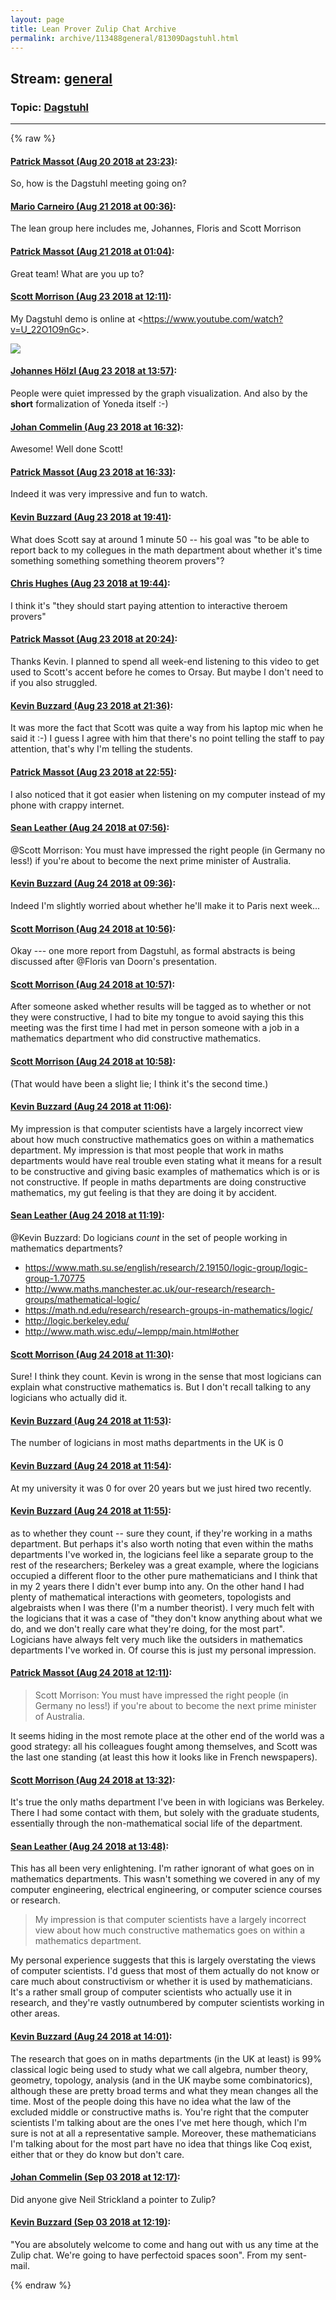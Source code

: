 ```yaml
---
layout: page
title: Lean Prover Zulip Chat Archive 
permalink: archive/113488general/81309Dagstuhl.html
---
```


## Stream: [general](index.html)
### Topic: [Dagstuhl](81309Dagstuhl.html)

---


{% raw %}
#### [ Patrick Massot (Aug 20 2018 at 23:23)](https://leanprover.zulipchat.com/#narrow/stream/113488-general/topic/Dagstuhl/near/132481772):
<p>So, how is the Dagstuhl meeting going on?</p>

#### [ Mario Carneiro (Aug 21 2018 at 00:36)](https://leanprover.zulipchat.com/#narrow/stream/113488-general/topic/Dagstuhl/near/132485203):
<p>The lean group here includes me, Johannes, Floris and Scott Morrison</p>

#### [ Patrick Massot (Aug 21 2018 at 01:04)](https://leanprover.zulipchat.com/#narrow/stream/113488-general/topic/Dagstuhl/near/132486511):
<p>Great team! What are you up to?</p>

#### [ Scott Morrison (Aug 23 2018 at 12:11)](https://leanprover.zulipchat.com/#narrow/stream/113488-general/topic/Dagstuhl/near/132629103):
<p>My Dagstuhl demo is online at &lt;<a href="https://www.youtube.com/watch?v=U_22O1O9nGc" target="_blank" title="https://www.youtube.com/watch?v=U_22O1O9nGc">https://www.youtube.com/watch?v=U_22O1O9nGc</a>&gt;.</p>
<div class="youtube-video message_inline_image"><a data-id="U_22O1O9nGc" href="https://www.youtube.com/watch?v=U_22O1O9nGc" target="_blank" title="https://www.youtube.com/watch?v=U_22O1O9nGc"><img src="https://i.ytimg.com/vi/U_22O1O9nGc/default.jpg"></a></div>

#### [ Johannes Hölzl (Aug 23 2018 at 13:57)](https://leanprover.zulipchat.com/#narrow/stream/113488-general/topic/Dagstuhl/near/132633173):
<p>People were quiet impressed by the  graph visualization. And also by the <strong>short</strong> formalization of Yoneda itself :-)</p>

#### [ Johan Commelin (Aug 23 2018 at 16:32)](https://leanprover.zulipchat.com/#narrow/stream/113488-general/topic/Dagstuhl/near/132640902):
<p>Awesome! Well done Scott!</p>

#### [ Patrick Massot (Aug 23 2018 at 16:33)](https://leanprover.zulipchat.com/#narrow/stream/113488-general/topic/Dagstuhl/near/132640978):
<p>Indeed it was very impressive and fun to watch.</p>

#### [ Kevin Buzzard (Aug 23 2018 at 19:41)](https://leanprover.zulipchat.com/#narrow/stream/113488-general/topic/Dagstuhl/near/132651002):
<p>What does Scott say at around 1 minute 50 -- his goal was "to be able to report back to my collegues in the math department about whether it's time something something something theorem provers"?</p>

#### [ Chris Hughes (Aug 23 2018 at 19:44)](https://leanprover.zulipchat.com/#narrow/stream/113488-general/topic/Dagstuhl/near/132651180):
<p>I think it's "they should start paying attention to interactive theroem provers"</p>

#### [ Patrick Massot (Aug 23 2018 at 20:24)](https://leanprover.zulipchat.com/#narrow/stream/113488-general/topic/Dagstuhl/near/132653276):
<p>Thanks Kevin. I planned to spend all week-end listening to this video to get used to Scott's accent before he comes to Orsay. But maybe I don't need to if you also struggled.</p>

#### [ Kevin Buzzard (Aug 23 2018 at 21:36)](https://leanprover.zulipchat.com/#narrow/stream/113488-general/topic/Dagstuhl/near/132656462):
<p>It was more the fact that Scott was quite a way from his laptop mic when he said it :-) I guess I agree with him that there's no point telling the staff to pay attention, that's why I'm telling the students.</p>

#### [ Patrick Massot (Aug 23 2018 at 22:55)](https://leanprover.zulipchat.com/#narrow/stream/113488-general/topic/Dagstuhl/near/132660198):
<p>I also noticed that it got easier when listening on my computer instead of my phone with crappy internet.</p>

#### [ Sean Leather (Aug 24 2018 at 07:56)](https://leanprover.zulipchat.com/#narrow/stream/113488-general/topic/Dagstuhl/near/132678601):
<p><span class="user-mention" data-user-id="110087">@Scott Morrison</span>: You must have impressed the right people (in Germany no less!) if you're about to become the next prime minister of Australia.</p>

#### [ Kevin Buzzard (Aug 24 2018 at 09:36)](https://leanprover.zulipchat.com/#narrow/stream/113488-general/topic/Dagstuhl/near/132681837):
<p>Indeed I'm slightly worried about whether he'll make it to Paris next week...</p>

#### [ Scott Morrison (Aug 24 2018 at 10:56)](https://leanprover.zulipchat.com/#narrow/stream/113488-general/topic/Dagstuhl/near/132685187):
<p>Okay --- one more report from Dagstuhl, as formal abstracts is being discussed after <span class="user-mention" data-user-id="111080">@Floris van Doorn</span>'s presentation.</p>

#### [ Scott Morrison (Aug 24 2018 at 10:57)](https://leanprover.zulipchat.com/#narrow/stream/113488-general/topic/Dagstuhl/near/132685210):
<p>After someone asked whether results will be tagged as to whether or not they were constructive, I had to bite my tongue to avoid saying this this meeting was the first time I had met in person someone with a job in a mathematics department who did constructive mathematics.</p>

#### [ Scott Morrison (Aug 24 2018 at 10:58)](https://leanprover.zulipchat.com/#narrow/stream/113488-general/topic/Dagstuhl/near/132685254):
<p>(That would have been a slight lie; I think it's the second time.)</p>

#### [ Kevin Buzzard (Aug 24 2018 at 11:06)](https://leanprover.zulipchat.com/#narrow/stream/113488-general/topic/Dagstuhl/near/132685593):
<p>My impression is that computer scientists have a largely incorrect view about how much constructive mathematics goes on within a mathematics department. My impression is that most people that work in maths departments would have real trouble even stating what it means for a result to be constructive and giving basic examples of mathematics which is or is not constructive. If people in maths departments are doing constructive mathematics, my gut feeling is that they are doing it by accident.</p>

#### [ Sean Leather (Aug 24 2018 at 11:19)](https://leanprover.zulipchat.com/#narrow/stream/113488-general/topic/Dagstuhl/near/132686199):
<p><span class="user-mention" data-user-id="110038">@Kevin Buzzard</span>: Do logicians <em>count</em> in the set of people working in mathematics departments?</p>
<ul>
<li><a href="https://www.math.su.se/english/research/2.19150/logic-group/logic-group-1.70775" target="_blank" title="https://www.math.su.se/english/research/2.19150/logic-group/logic-group-1.70775">https://www.math.su.se/english/research/2.19150/logic-group/logic-group-1.70775</a></li>
<li><a href="http://www.maths.manchester.ac.uk/our-research/research-groups/mathematical-logic/" target="_blank" title="http://www.maths.manchester.ac.uk/our-research/research-groups/mathematical-logic/">http://www.maths.manchester.ac.uk/our-research/research-groups/mathematical-logic/</a></li>
<li><a href="https://math.nd.edu/research/research-groups-in-mathematics/logic/" target="_blank" title="https://math.nd.edu/research/research-groups-in-mathematics/logic/">https://math.nd.edu/research/research-groups-in-mathematics/logic/</a></li>
<li><a href="http://logic.berkeley.edu/" target="_blank" title="http://logic.berkeley.edu/">http://logic.berkeley.edu/</a></li>
<li><a href="http://www.math.wisc.edu/~lempp/main.html#other" target="_blank" title="http://www.math.wisc.edu/~lempp/main.html#other">http://www.math.wisc.edu/~lempp/main.html#other</a></li>
</ul>

#### [ Scott Morrison (Aug 24 2018 at 11:30)](https://leanprover.zulipchat.com/#narrow/stream/113488-general/topic/Dagstuhl/near/132686690):
<p>Sure! I think they count. Kevin is wrong in the sense that most logicians can explain what constructive mathematics is. But I don't recall talking to any logicians who actually did it.</p>

#### [ Kevin Buzzard (Aug 24 2018 at 11:53)](https://leanprover.zulipchat.com/#narrow/stream/113488-general/topic/Dagstuhl/near/132687652):
<p>The number of logicians in most maths departments in the UK is 0</p>

#### [ Kevin Buzzard (Aug 24 2018 at 11:54)](https://leanprover.zulipchat.com/#narrow/stream/113488-general/topic/Dagstuhl/near/132687700):
<p>At my university it was 0 for over 20 years but we just hired two recently.</p>

#### [ Kevin Buzzard (Aug 24 2018 at 11:55)](https://leanprover.zulipchat.com/#narrow/stream/113488-general/topic/Dagstuhl/near/132687739):
<p>as to whether they count -- sure they count, if they're working in a maths department. But perhaps it's also worth noting that even within the maths departments I've worked in, the logicians feel like a separate group to the rest of the researchers; Berkeley was a great example, where the logicians occupied a different floor to the other pure mathematicians and I think that in my 2 years there I didn't ever bump into any. On the other hand I had plenty of mathematical interactions with geometers, topologists and algebraists when I was there (I'm a number theorist). I very much felt with the logicians that it was a case of "they don't know anything about what we do, and we don't really care what they're doing, for the most part". Logicians have always felt very much like the outsiders in mathematics departments I've worked in. Of course this is just my personal impression.</p>

#### [ Patrick Massot (Aug 24 2018 at 12:11)](https://leanprover.zulipchat.com/#narrow/stream/113488-general/topic/Dagstuhl/near/132688388):
<blockquote>
<p>Scott Morrison: You must have impressed the right people (in Germany no less!) if you're about to become the next prime minister of Australia.</p>
</blockquote>
<p>It seems hiding in the most remote place at the other end of the world was a good strategy: all his colleagues fought among themselves, and Scott was the last one standing (at least this how it looks like in French newspapers).</p>

#### [ Scott Morrison (Aug 24 2018 at 13:32)](https://leanprover.zulipchat.com/#narrow/stream/113488-general/topic/Dagstuhl/near/132691454):
<p>It's true the only maths department I've been in with logicians was Berkeley. There I had some contact with them, but solely with the graduate students, essentially through the non-mathematical social life of the department.</p>

#### [ Sean Leather (Aug 24 2018 at 13:48)](https://leanprover.zulipchat.com/#narrow/stream/113488-general/topic/Dagstuhl/near/132692095):
<p>This has all been very enlightening. I'm rather ignorant of what goes on in mathematics departments. This wasn't something we covered in any of my computer engineering, electrical engineering, or computer science courses or research.</p>
<blockquote>
<p>My impression is that computer scientists have a largely incorrect view about how much constructive mathematics goes on within a mathematics department.</p>
</blockquote>
<p>My personal experience suggests that this is largely overstating the views of computer scientists. I'd guess that most of them actually do not know or care much about constructivism or whether it is used by mathematicians. It's a rather small group of computer scientists who actually use it in research, and they're vastly outnumbered by computer scientists working in other areas.</p>

#### [ Kevin Buzzard (Aug 24 2018 at 14:01)](https://leanprover.zulipchat.com/#narrow/stream/113488-general/topic/Dagstuhl/near/132692558):
<p>The research that goes on in maths departments (in the UK at least) is 99% classical logic being used to study what we call algebra, number theory, geometry, topology, analysis (and in the UK maybe some combinatorics), although these are pretty broad terms and what they mean changes all the time. Most of the people doing this have no idea what the law of the excluded middle or constructive maths is. You're right that the computer scientists I'm talking about are the ones I've met here though, which I'm sure is not at all a representative sample. Moreover, these mathematicians I'm talking about for the most part have no idea that things like Coq exist, either that or they do know but don't care.</p>

#### [ Johan Commelin (Sep 03 2018 at 12:17)](https://leanprover.zulipchat.com/#narrow/stream/113488-general/topic/Dagstuhl/near/133252039):
<p>Did anyone give Neil Strickland a pointer to Zulip?</p>

#### [ Kevin Buzzard (Sep 03 2018 at 12:19)](https://leanprover.zulipchat.com/#narrow/stream/113488-general/topic/Dagstuhl/near/133252096):
<p>"You are absolutely welcome to come and hang out with us any time at the Zulip chat. We're going to have perfectoid spaces soon". From my sent-mail.</p>


{% endraw %}

